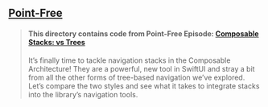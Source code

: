 ## [Point-Free](https://www.pointfree.co)

> #### This directory contains code from Point-Free Episode: [Composable Stacks: vs Trees](https://www.pointfree.co/episodes/ep231-composable-stacks-vs-trees)
>
> It’s finally time to tackle navigation stacks in the Composable Architecture! They are a powerful, new tool in SwiftUI and stray a bit from all the other forms of tree-based navigation we’ve explored. Let’s compare the two styles and see what it takes to integrate stacks into the library’s navigation tools.
